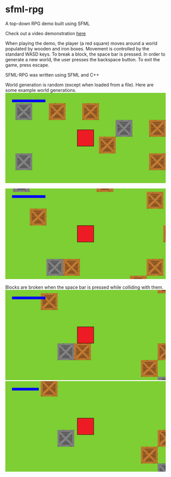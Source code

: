 # sfml-rpg
A top-down RPG demo built using SFML

Check out a video demonstration [here](https://www.youtube.com/watch?v=kCQyZnaGE6Y)

When playing the demo, the player (a red square) moves around a world populated by wooden and iron boxes.
Movement is controlled by the standard WASD keys.  To break a block, the space bar is pressed.
In order to generate a new world, the user presses the backspace button.  To exit the game, press escape.

SFML-RPG was written using SFML and C++

World generation is random (except when loaded from a file).  Here are some example world generations.
![World1](/SFML-RPG/ScreenShots/NewGeneration.png)

![World2](/SFML-RPG/ScreenShots/NewWorld.png)

Blocks are broken when the space bar is pressed while colliding with them.
![BeforeBreak](/SFML-RPG/ScreenShots/ApproachingBox.png)
![AfterBreak](/SFML-RPG/ScreenShots/BoxBroken.png)
